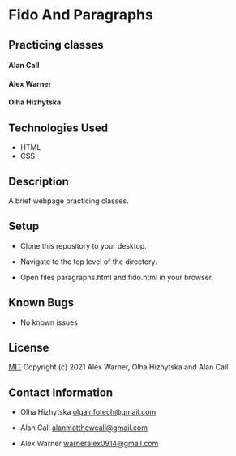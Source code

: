 # Fido And Paragraphs

## Practicing classes

#### Alan Call

#### Alex Warner

#### Olha Hizhytska

## Technologies Used

- HTML
- CSS

## Description

A brief webpage practicing classes. 

## Setup

- Clone this repository to your desktop.

- Navigate to the top level of the directory.

- Open files paragraphs.html and fido.html in your browser.

## Known Bugs

- No known issues

## License

[MIT](https://en.wikipedia.org/wiki/MIT_License)
Copyright (c) 2021 Alex Warner, Olha Hizhytska and Alan Call

## Contact Information

- Olha Hizhytska olgainfotech@gmail.com 

* Alan Call alanmatthewcall@gmail.com

* Alex Warner warneralex0914@gmail.com